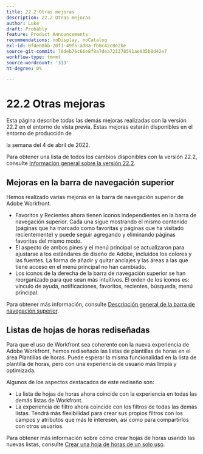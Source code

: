 ```yaml
---
title: 22.2 Otras mejoras
description: 22.2 Otras mejoras
author: Luke
draft: Probably
feature: Product Announcements
recommendations: noDisplay, noCatalog
exl-id: 0f4e08bb-20f1-49f5-ad8a-fb0c42c0e2be
source-git-commit: 76deb76c66e8f8a7dea721378591ae035b8d42e7
workflow-type: tm+mt
source-wordcount: '313'
ht-degree: 0%

---
```


# 22.2 Otras mejoras

Esta página describe todas las demás mejoras realizadas con la versión 22.2 en el entorno de vista previa. Estas mejoras estarán disponibles en el entorno de producción de

<!--
<MadCap:conditionalText data-mc-conditions="QuicksilverOrClassic.Draft mode">
in January 2022
</MadCap:conditionalText>
-->

la semana del 4 de abril de 2022.

Para obtener una lista de todos los cambios disponibles con la versión 22.2, consulte [Información general sobre la versión 22.2](../../../product-announcements/product-releases/22.2-release-activity/22-2-release-overview.md).

## Mejoras en la barra de navegación superior

Hemos realizado varias mejoras en la barra de navegación superior de Adobe Workfront.

* Favoritos y Recientes ahora tienen iconos independientes en la barra de navegación superior. Cada una sigue mostrando el mismo contenido (páginas que ha marcado como favoritas y páginas que ha visitado recientemente) y puede seguir agregando y eliminando páginas favoritas del mismo modo.
* El aspecto de ambos pines y el menú principal se actualizaron para ajustarse a los estándares de diseño de Adobe, incluidos los colores y las fuentes. La forma de añadir y quitar anclajes y las áreas a las que tiene acceso en el menú principal no han cambiado.
* Los iconos de la derecha de la barra de navegación superior se han reorganizado para que sean más intuitivos. El orden de los iconos es: vínculo de ayuda, notificaciones, favoritos, recientes, búsqueda, menú principal.

Para obtener más información, consulte [Descripción general de la barra de navegación superior](../../../workfront-basics/the-new-workfront-experience/global-navigation-overview.md).

## Listas de hojas de horas rediseñadas

Para que el uso de Workfront sea coherente con la nueva experiencia de Adobe Workfront, hemos rediseñado las listas de plantillas de horas en el área Plantillas de horas. Puede esperar la misma funcionalidad en la lista de plantilla de horas, pero con una experiencia de usuario más limpia y optimizada.

Algunos de los aspectos destacados de este rediseño son:

* La lista de hojas de horas ahora coincide con la experiencia en todas las demás listas de Workfront.
* La experiencia de filtro ahora coincide con los filtros de todas las demás listas. Tendrá más flexibilidad para crear sus propios filtros con los campos y atributos que más le interesen, así como para compartirlos con otros usuarios.

Para obtener más información sobre cómo crear hojas de horas usando las nuevas listas, consulte [Crear una hoja de horas de un solo uso](../../../timesheets/create-and-manage-timesheets/create-tmshts.md).

